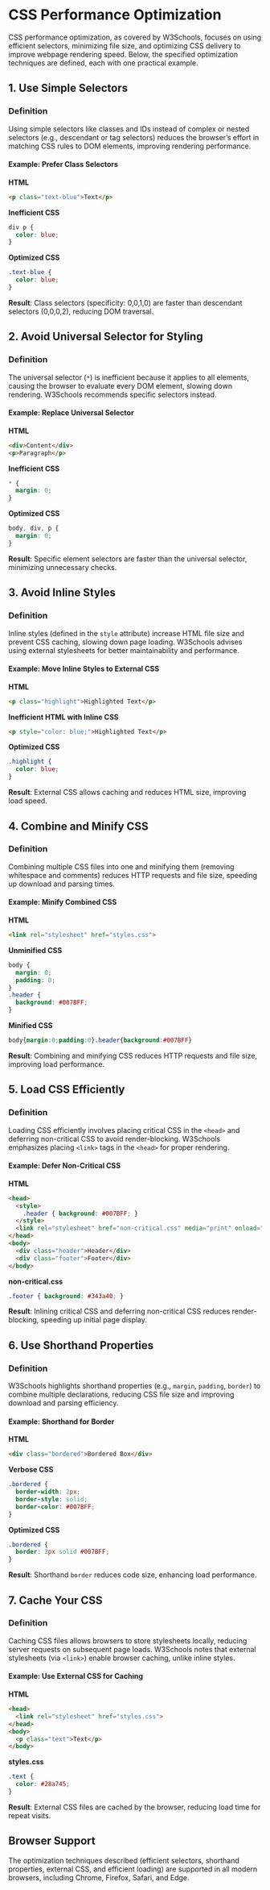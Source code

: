 # CSS Performance Optimization

CSS performance optimization, as covered by W3Schools, focuses on using efficient selectors, minimizing file size, and optimizing CSS delivery to improve webpage rendering speed. Below, the specified optimization techniques are defined, each with one practical example.

## 1. Use Simple Selectors
### Definition
Using simple selectors like classes and IDs instead of complex or nested selectors (e.g., descendant or tag selectors) reduces the browser’s effort in matching CSS rules to DOM elements, improving rendering performance.

#### Example: Prefer Class Selectors
**HTML**
```html
<p class="text-blue">Text</p>
```
**Inefficient CSS**
```css
div p {
  color: blue;
}
```
**Optimized CSS**
```css
.text-blue {
  color: blue;
}
```
**Result**: Class selectors (specificity: 0,0,1,0) are faster than descendant selectors (0,0,0,2), reducing DOM traversal.

## 2. Avoid Universal Selector for Styling
### Definition
The universal selector (`*`) is inefficient because it applies to all elements, causing the browser to evaluate every DOM element, slowing down rendering. W3Schools recommends specific selectors instead.

#### Example: Replace Universal Selector
**HTML**
```html
<div>Content</div>
<p>Paragraph</p>
```
**Inefficient CSS**
```css
* {
  margin: 0;
}
```
**Optimized CSS**
```css
body, div, p {
  margin: 0;
}
```
**Result**: Specific element selectors are faster than the universal selector, minimizing unnecessary checks.

## 3. Avoid Inline Styles
### Definition
Inline styles (defined in the `style` attribute) increase HTML file size and prevent CSS caching, slowing down page loading. W3Schools advises using external stylesheets for better maintainability and performance.

#### Example: Move Inline Styles to External CSS
**HTML**
```html
<p class="highlight">Highlighted Text</p>
```
**Inefficient HTML with Inline CSS**
```html
<p style="color: blue;">Highlighted Text</p>
```
**Optimized CSS**
```css
.highlight {
  color: blue;
}
```
**Result**: External CSS allows caching and reduces HTML size, improving load speed.

## 4. Combine and Minify CSS
### Definition
Combining multiple CSS files into one and minifying them (removing whitespace and comments) reduces HTTP requests and file size, speeding up download and parsing times.

#### Example: Minify Combined CSS
**HTML**
```html
<link rel="stylesheet" href="styles.css">
```
**Unminified CSS**
```css
body {
  margin: 0;
  padding: 0;
}
.header {
  background: #007BFF;
}
```
**Minified CSS**
```css
body{margin:0;padding:0}.header{background:#007BFF}
```
**Result**: Combining and minifying CSS reduces HTTP requests and file size, improving load performance.

## 5. Load CSS Efficiently
### Definition
Loading CSS efficiently involves placing critical CSS in the `<head>` and deferring non-critical CSS to avoid render-blocking. W3Schools emphasizes placing `<link>` tags in the `<head>` for proper rendering.

#### Example: Defer Non-Critical CSS
**HTML**
```html
<head>
  <style>
    .header { background: #007BFF; }
  </style>
  <link rel="stylesheet" href="non-critical.css" media="print" onload="this.media='all'">
</head>
<body>
  <div class="header">Header</div>
  <div class="footer">Footer</div>
</body>
```
**non-critical.css**
```css
.footer { background: #343a40; }
```
**Result**: Inlining critical CSS and deferring non-critical CSS reduces render-blocking, speeding up initial page display.

## 6. Use Shorthand Properties
### Definition
W3Schools highlights shorthand properties (e.g., `margin`, `padding`, `border`) to combine multiple declarations, reducing CSS file size and improving download and parsing efficiency.

#### Example: Shorthand for Border
**HTML**
```html
<div class="bordered">Bordered Box</div>
```
**Verbose CSS**
```css
.bordered {
  border-width: 2px;
  border-style: solid;
  border-color: #007BFF;
}
```
**Optimized CSS**
```css
.bordered {
  border: 2px solid #007BFF;
}
```
**Result**: Shorthand `border` reduces code size, enhancing load performance.

## 7. Cache Your CSS
### Definition
Caching CSS files allows browsers to store stylesheets locally, reducing server requests on subsequent page loads. W3Schools notes that external stylesheets (via `<link>`) enable browser caching, unlike inline styles.

#### Example: Use External CSS for Caching
**HTML**
```html
<head>
  <link rel="stylesheet" href="styles.css">
</head>
<body>
  <p class="text">Text</p>
</body>
```
**styles.css**
```css
.text {
  color: #28a745;
}
```
**Result**: External CSS files are cached by the browser, reducing load time for repeat visits.

## Browser Support
The optimization techniques described (efficient selectors, shorthand properties, external CSS, and efficient loading) are supported in all modern browsers, including Chrome, Firefox, Safari, and Edge.

